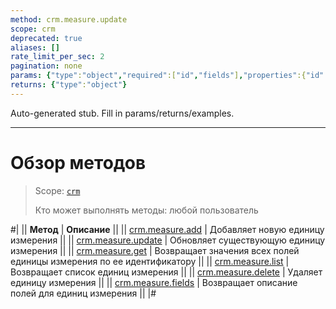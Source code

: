 ```yaml
---
method: crm.measure.update
scope: crm
deprecated: true
aliases: []
rate_limit_per_sec: 2
pagination: none
params: {"type":"object","required":["id","fields"],"properties":{"id":{"type":"integer"},"fields":{"type":"object"}}}
returns: {"type":"object"}
---
```


Auto-generated stub. Fill in params/returns/examples.

---

# Обзор методов

> Scope: [`crm`](../../../scopes/permissions.md)
>
> Кто может выполнять методы: любой пользователь

#|
|| **Метод** | **Описание** ||
|| [crm.measure.add](./crm-measure-add.md) | Добавляет новую единицу измерения ||
|| [crm.measure.update](./crm-measure-update.md) | Обновляет существующую единицу измерения ||
|| [crm.measure.get](./crm-measure-get.md) | Возвращает значения всех полей единицы измерения по ее идентификатору ||
|| [crm.measure.list](./crm-measure-list.md) | Возвращает список единиц измерения ||
|| [crm.measure.delete](./crm-measure-delete.md) | Удаляет единицу измерения ||
|| [crm.measure.fields](./crm-measure-fields.md) | Возвращает описание полей для единиц измерения ||
|#

